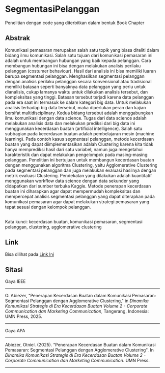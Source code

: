 # SegmentasiPelanggan
Penelitian dengan code yang diterbitkan dalam bentuk Book Chapter

## Abstrak
Komunikasi pemasaran merupakan salah satu topik yang biasa diteliti dalam bidang ilmu komunikasi. Salah satu tujuan dari komunikasi pemasaran ini adalah untuk membangun hubungan yang baik kepada pelanggan. Cara membangun hubungan ini bisa dengan melakukan analisis perilaku pelanggan (costumer behaviour). Hasil dari analisis ini bisa memiliki luaran berupa segmentasi pelanggan. Menghasilkan segmentasi pelanggan dengan analisis perilaku pelanggan secara konvensional atau tradisional memiliki batasan seperti banyaknya data pelanggan yang perlu untuk dianalisis, cukup lamanya waktu untuk dilakukan analisis tersebut, dan kompleksitas yang tinggi. Batasan tersebut terjadi karena data pelanggan pada era saat ini termasuk ke dalam kategori big data. Untuk melakukan analisis terhadap big data tersebut, maka diperlukan peran dan kajian bersifat multidisciplinary. Kedua bidang tersebut adalah menggabungkan ilmu komunikasi dengan data science. Tugas dari data science adalah melakukan analisis data dan melakukan prediksi dari big data ini menggunakan kecerdasan buatan (artificial intelligence). Salah satu subbagian pada kecerdasan buatan adalah pembelajaran mesin (machine learning).  Pada contoh kasus segmentasi pelanggan, metode kecerdasan buatan yang dapat diimplementasikan adalah Clustering karena kita tidak hanya memprediksi hasil dari satu variabel, namun juga mengetahui karakteristik dan dapat melakukan pengelompok pada masing-masing pelanggan. Penelitian ini bertujuan untuk membangun kecerdasan buatan dengan menggunakan algoritma Clustering, yaitu Agglomerative Clustering pada segmentasi pelanggan dan juga melakukan evaluasi hasilnya dengan metrik evaluasi Clustering. Pendekatan yang dilakukan adalah kuantitatif menggunakan workflow data science dengan data sekunder yang didapatkan dari sumber terbuka Kaggle. Metode penerapan kecerdasan buatan ini diharapkan agar dapat mempermudah kompleksitas dan mempercepat analisis segmentasi pelanggan yang dapat diterapkan pada komunikasi pemasaran agar dapat melakukan strategi pemasaran yang tepat sesuai dengan kelompok pelanggan.

<br>
Kata kunci: kecerdasan buatan, komunikasi pemasaran, segmentasi pelanggan, clustering, agglomerative clustering

## Link
Bisa dilihat pada [Link Ini](https://umnpress.umn.ac.id/umnpress/detail/23)

## Sitasi
Gaya IEEE

---

O. Abiezer, "Penerapan Kecerdasan Buatan dalam Komunikasi Pemasaran: Segmentasi Pelanggan dengan Agglomerative Clustering," in *Dinamika Komunikasi Strategis di Era Kecerdasan Buatan Volume 2 - Corporate Communication dan Marketing Communication*, Tangerang, Indonesia: UMN Press, 2025.

---

Gaya APA

---

Abiezer, Otniel. (2025). "Penerapan Kecerdasan Buatan dalam Komunikasi Pemasaran: Segmentasi Pelanggan dengan Agglomerative Clustering". In *Dinamika Komunikasi Strategis di Era Kecerdasan Buatan Volume 2 - Corporate Communication dan Marketing Communication*. UMN Press.

---
